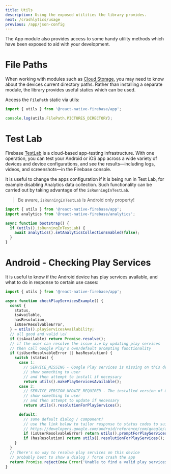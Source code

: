 ```yaml
---
title: Utils
description: Using the exposed utilities the library provides.
next: /crashlytics/usage
previous: /app/json-config
---
```


The App module also provides access to some handy utility methods which have been exposed to aid with your
development.

# File Paths

When working with modules such as [Cloud Storage](/storage), you may need to know about the devices
current directory paths. Rather than installing a separate module, the library provides useful statics
which can be used.

Access the `FilePath` static via utils:

```js
import { utils } from '@react-native-firebase/app';

console.log(utils.FilePath.PICTURES_DIRECTORY);
```

# Test Lab

Firebase [TestLab](https://firebase.google.com/docs/test-lab/?utm_source=invertase&utm_medium=react-native-firebase&utm_campaign=utils)
is a cloud-based app-testing infrastructure. With one operation, you can test your Android or iOS app across
a wide variety of devices and device configurations, and see the results—including logs, videos,
and screenshots—in the Firebase console.

It is useful to change the apps configuration if it is being run in Test Lab, for example disabling Analytics
data collection. Such functionality can be carried out by taking advantage of the `isRunningInTestLab`.

> Be aware, `isRunningInTestLab` is Android only property!

```js
import { utils } from '@react-native-firebase/app';
import analytics from '@react-native-firebase/analytics';

async function bootstrap() {
  if (utils().isRunningInTestLab) {
    await analytics().setAnalyticsCollectionEnabled(false);
  }
}
```

# Android - Checking Play Services

It is useful to know if the Android device has play services available, and what to do in response to certain use cases:

```js
import { utils } from '@react-native-firebase/app';

async function checkPlayServicesExample() {
  const {
    status,
    isAvailable,
    hasResolution,
    isUserResolvableError,
  } = utils().playServicesAvailability;
  // all good and valid \o/
  if (isAvailable) return Promise.resolve();
  // if the user can resolve the issue i.e by updating play services
  // then call Google Play's own/default prompting functionality
  if (isUserResolvableError || hasResolution) {
    switch (status) {
      case 1:
        // SERVICE_MISSING - Google Play services is missing on this device.
        // show something to user
        // and then attempt to install if necessary
        return utils().makePlayServicesAvailable();
      case 2:
        // SERVICE_VERSION_UPDATE_REQUIRED - The installed version of Google Play services is out of date.
        // show something to user
        // and then attempt to update if necessary
        return utils().resolutionForPlayServices();

      default:
        // some default dialog / component?
        // use the link below to tailor response to status codes to suit your use case
        // https://developers.google.com/android/reference/com/google/android/gms/common/ConnectionResult#SERVICE_VERSION_UPDATE_REQUIRED
        if (isUserResolvableError) return utils().promptForPlayServices();
        if (hasResolution) return utils().resolutionForPlayServices();
    }
  }
  // There's no way to resolve play services on this device
  // probably best to show a dialog / force crash the app
  return Promise.reject(new Error('Unable to find a valid play services version.'));
}
```
